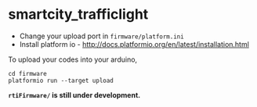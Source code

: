 # smartcity_trafficlight
- Change your upload port in `firmware/platform.ini`
- Install platform io - http://docs.platformio.org/en/latest/installation.html

To upload your codes into your arduino, 
```
cd firmware
platformio run --target upload
```
**`rtiFirmware/` is still under development.**
